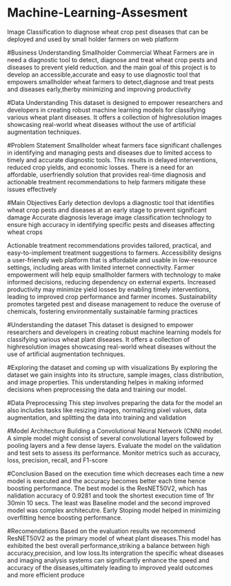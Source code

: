 # Machine-Learning-Assesment
Image Classification to diagnose wheat crop pest diseases that can be deployed and used by small holder farmers on web platform


#Business Understanding
Smallholder Commercial Wheat Farmers are in need a diagnostic tool to detect, diagnose and
treat wheat crop pests and diseases to prevent yield reduction. and the main goal of this project
is to develop an accessible,accurate and easy to use diagnostic tool that empowers smallholder
wheat farmers to detect,diagnose and treat pests and diseases early,therby minimizing and
improving productivity

#Data Understanding
This dataset is designed to empower researchers and developers in creating robust machine
learning models for classifying various wheat plant diseases. It offers a collection of highresolution images showcasing real-world wheat diseases without the use of artificial
augmentation techniques.

#Problem Statement
Smallholder wheat farmers face significant challenges in identifying and managing pests and
diseases due to limited access to timely and accurate diagnostic tools. This results in delayed
interventions, reduced crop yields, and economic losses. There is a need for an affordable, userfriendly solution that provides real-time diagnosis and actionable treatment recommendations
to help farmers mitigate these issues effectively

#Main Objectives
Early detection devlops a diagnostic tool that identifies wheat crop pests and diseases at an
early stage to prevent significant damage
Accurate diagnosis leverage image classification technology to ensure high accuracy in
identifying specific pests and diseases affecting wheat crops


Actionable treatment recommendations provides tailored, practical, and easy-to-implement
treatment suggestions to farmers.
Accessibility designs a user-friendly web platform that is affordable and usable in low-resource
settings, including areas with limited internet connectivity.
Farmer empowerment will help equip smallholder farmers with technology to make informed
decisions, reducing dependency on external experts.
Increased productivity may minimize yield losses by enabling timely interventions, leading to
improved crop performance and farmer incomes.
Sustainability promotes targeted pest and disease management to reduce the overuse of
chemicals, fostering environmentally sustainable farming practices


#Understanding the dataset
This dataset is designed to empower researchers and developers in creating robust machine
learning models for classifying various wheat plant diseases. It offers a collection of highresolution images showcasing real-world wheat diseases without the use of artificial
augmentation techniques.


#Exploring the dataset and coming up with visualizations
By exploring the dataset we gain insights into its structure, sample images, class distribution,
and image properties. This understanding helpes in making informed decisions when
preprocessing the data and training our model.



#Data Preprocessing
This step involves preparing the data for the model an also includes tasks
like resizing images, normalizing pixel values, data augmentation, and splitting the data into
training and validation

#Model Architecture
Building a Convolutional Neural Network (CNN) model. A simple model might consist of several
convolutional layers followed by pooling layers and a few dense layers.
Evaluate the model on the validation and test sets to assess its performance. Monitor metrics
such as accuracy, loss, precision, recall, and F1-score


#Conclusion
Based on the execution time which decreases each time a new model is executed and the
accuracy becomes better each time hence boosting performance.
The best model is the ResNET50V2, which has nalidation accuracy of 0.9281 and took the
shortest execution time of 1hr 30min 10 secs.
The least was Baseline model and the second improved model was complex architecutre.
Early Stoping model helped in minimizing overfitting hence boosting performance.

#Recomendations
Based on the evaluation results we recommend ResNET50V2 as the primary model of wheat
plant diseases.This model has exhibited the best overall performance,striking a balance
between high accuracy,precision, and low loss.Its intergration the specific wheat diseases and
imaging analysis systems can significantly enhance the speed and accuracy of the
diseases,ultimately leading to improved yeald outcomes and more efficient produce


